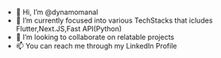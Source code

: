 - 👋 Hi, I’m @dynamomanal
- 🌱 I’m currently focused into various TechStacks that icludes Flutter,Next.JS,Fast API(Python)
- 💞️ I’m looking to collaborate on relatable projects
- 📫 You can reach me through my LinkedIn Profile

<!---
dynamomanal/dynamomanal is a ✨ special ✨ repository because its `README.md` (this file) appears on your GitHub profile.
You can click the Preview link to take a look at your changes.
--->
